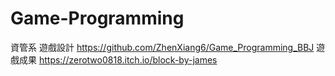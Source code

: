 # Game-Programming
資管系 遊戲設計 https://github.com/ZhenXiang6/Game_Programming_BBJ
遊戲成果 https://zerotwo0818.itch.io/block-by-james
